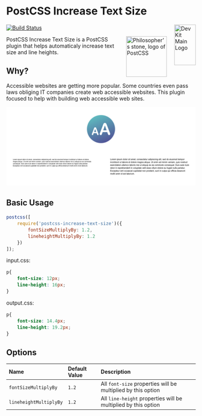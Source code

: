# PostCSS Increase Text Size
[![Build Status](https://travis-ci.org/admdh/postcss-increase-text-sizes.svg?branch=master)](https://travis-ci.org/admdh/postcss-increase-text-sizes)
<img align="right" width="57" height="108" title="Dev Kit Main Logo" src="http://adm-designhouse.com/dev-kit-logo.png">

<img align="right" width="108" height="108" title="Philosopher’s stone, logo of PostCSS" src="http://postcss.github.io/postcss/logo.svg" hspace="20">
PostCSS Increase Text Size is a PostCSS plugin that helps automaticaly increase text size and line heights.

## Why?
Accessible websites are getting more popular. Some countries even pass laws obliging IT companies create web accessible websites. This plugin focused to help with building web accessible web sites.

<img title="Increase Text Size Example" src="img/increase-text-size-example.png">


## Basic Usage
```js
postcss([
	require('postcss-increase-text-size')({
		fontSizeMultiplyBy: 1.2,
		lineheightMultiplyBy: 1.2
	})
]);
```
input.css:
```css
p{
	font-size: 12px;
	line-height: 16px;
}
```
output.css:
```css
p{
	font-size: 14.4px;
	line-height: 19.2px;
}
```


## Options
| Name                              | Default Value   | Description    |
|:----------------------------------|:----------------|:---------------|
| `fontSizeMultiplyBy`              | `1.2`           | All ```font-size``` properties will be multiplied by this option |
| `lineheightMultiplyBy`            | `1.2`           | All ```line-height``` properties will be multiplied by this option |
